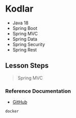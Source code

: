 # Kodlar
- Java 18
- Spring Boot
- Spring MVC
- Spring Data
- Spring Security
- Spring Rest

## Lesson Steps
> Spring MVC
> 

### Reference Documentation

* [GitHub](https://github.com/sedatalagz/SpringBoot1)

```sh
docker
```